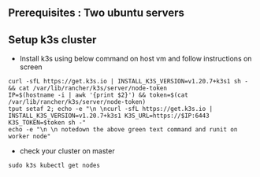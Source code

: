 ## **Prerequisites :** Two ubuntu servers 

## **Setup k3s cluster**
- Install k3s using below command on host vm and follow instructions on screen
```
curl -sfL https://get.k3s.io | INSTALL_K3S_VERSION=v1.20.7+k3s1 sh - && cat /var/lib/rancher/k3s/server/node-token
IP=$(hostname -i | awk '{print $2}') && token=$(cat /var/lib/rancher/k3s/server/node-token)
tput setaf 2; echo -e "\n \ncurl -sfL https://get.k3s.io | INSTALL_K3S_VERSION=v1.20.7+k3s1 K3S_URL=https://$IP:6443 K3S_TOKEN=$token sh -"
echo -e "\n \n notedown the above green text command and runit on worker node"
```
- check your cluster on master 
```
sudo k3s kubectl get nodes
```
